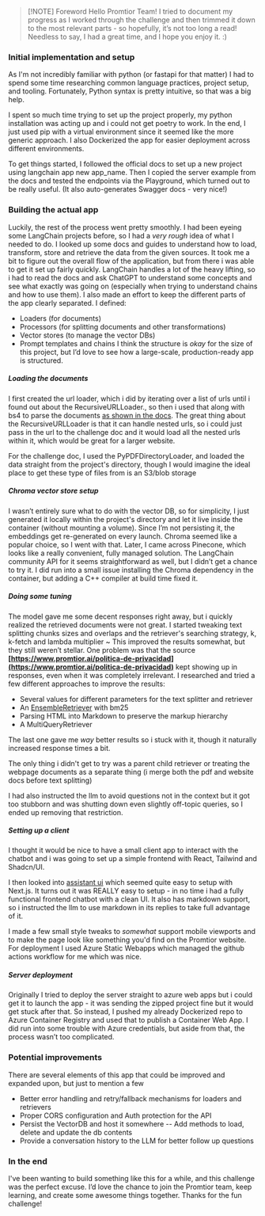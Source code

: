 > [!NOTE] Foreword
> Hello Promtior Team!
> I tried to document my progress as I worked through the challenge and then trimmed it down to the most relevant parts - so hopefully, it’s not too long a read! Needless to say, I had a great time, and I hope you enjoy it. :)

### Initial implementation and setup
As I'm not incredibly familiar with python (or fastapi for that matter) I had to spend some time researching common language practices, project setup, and tooling. Fortunately, Python syntax is pretty intuitive, so that was a big help.

I spent so much time trying to set up the project properly, my python installation was acting up and i could not get poetry to work. In the end, I just used pip with a virtual environment since it seemed like the more generic approach. I also Dockerized the app for easier deployment across different environments.

To get things started, I followed the official docs to set up a new project using langchain app new app_name. Then I copied the server example from the docs and tested the endpoints via the Playground, which turned out to be really useful. (It also auto-generates Swagger docs - very nice!)

### Building the actual app
Luckily, the rest of the process went pretty smoothly. I had been eyeing some LangChain projects before, so I had a _very rough_ idea of what I needed to do.
I looked up some docs and guides to understand how to load, transform, store and retrieve the data from the given sources. It took me a bit to figure out the overall flow of the application, but from there i was able to get it set up fairly quickly. LangChain handles a lot of the heavy lifting, so i had to read the docs and ask ChatGPT to understand some concepts and see what exactly was going on (especially when trying to understand chains and how to use them).
I also made an effort to keep the different parts of the app clearly separated. I defined:
- Loaders (for documents)
- Processors (for splitting documents and other transformations)
- Vector stores (to manage the vector DBs)
- Prompt templates and chains
I think the structure is _okay_ for the size of this project, but I’d love to see how a large-scale, production-ready app is structured.

##### Loading the documents
I first created the url loader, which i did by iterating over a list of urls until i found out about the RecursiveURLLoader., so then i used that along with bs4 to parse the documents [as shown in the docs](https://python.langchain.com/api_reference/community/document_loaders/langchain_community.document_loaders.recursive_url_loader.RecursiveUrlLoader.html).
The great thing about the RecursiveURLLoader is that it can handle nested urls, so i could just pass in the url to the challenge doc and it would load all the nested urls within it, which would be great for a larger website. 

For the challenge doc, I used the PyPDFDirectoryLoader, and loaded the data straight from the project's directory, though I would imagine the ideal place to get these type of files from is an S3/blob storage

##### Chroma vector store setup
I wasn’t entirely sure what to do with the vector DB, so for simplicity, I just generated it locally within the project's directory and let it live inside the container (without mounting a volume). Since I’m not persisting it, the embeddings get re-generated on every launch.
Chroma seemed like a popular choice, so I went with that. Later, I came across Pinecone, which looks like a really convenient, fully managed solution. The LangChain community API for it seems straightforward as well, but I didn’t get a chance to try it.
I did run into a small issue installing the Chroma dependency in the container, but adding a C++ compiler at build time fixed it.

##### Doing some tuning
The model gave me some decent responses right away, but i quickly realized the retrieved documents were not great. 
I started tweaking text splitting chunks sizes and overlaps and the retriever's searching strategy, k, k-fetch and lambda multiplier ~ This improved the results somewhat, but they still weren’t stellar. One problem was that the source **[https://www.promtior.ai/politica-de-privacidad](https://www.promtior.ai/politica-de-privacidad)** kept showing up in responses, even when it was completely irrelevant.
I researched and tried a few different approaches to improve the results:
- Several values for different parameters for the text splitter and retriever
- An [EnsembleRetriever](https://python.langchain.com/api_reference/langchain/retrievers/langchain.retrievers.ensemble.EnsembleRetriever.html) with bm25
- Parsing HTML into Markdown to preserve the markup hierarchy
- A MultiQueryRetriever 

The last one gave me _way_ better results so i stuck with it, though it naturally increased response times a bit.

The only thing i didn't get to try was a parent child retriever or treating the webpage 
documents as a separate thing (i merge both the pdf and website docs before text splitting)

I had also instructed the llm to avoid questions not in the context but it got too stubborn and was shutting down even slightly off-topic queries, so I ended up removing that restriction. 

##### Setting up a client
I thought it would be nice to have a small client app to interact with the chatbot and i was going to set up a simple frontend with React, Tailwind and Shadcn/UI.

I then looked into [assistant ui](https://www.assistant-ui.com/) which seemed quite easy to setup with Next.js. It turns out it was REALLY easy to setup - in no time i had a fully functional frontend chatbot with a clean UI. It also has markdown support, so i instructed the llm to use markdown in its replies to take full advantage of it.

I made a few small style tweaks to _somewhat_ support mobile viewports and to make the page look like something you'd find on the Promtior website. 
For deployment I used Azure Static Webapps which managed the github actions workflow for me which was nice.

##### Server deployment
Originally I tried to deploy the server straight to azure web apps but i could get it to launch the app - it was sending the zipped project fine but it would get stuck after that. So instead, I pushed my already Dockerized repo to Azure Container Registry and used that to publish a Container Web App.
I did run into some trouble with Azure credentials, but aside from that, the process wasn’t too complicated.

### Potential improvements
There are several elements of this app that could be improved and expanded upon, but just to mention a few
- Better error handling and retry/fallback mechanisms for loaders and retrievers
- Proper CORS configuration and Auth protection for the API
- Persist the VectorDB and host it somewhere -- Add methods to load, delete and update the db contents
- Provide a conversation history to the LLM for better follow up questions

### In the end 
I've been wanting to build something like this for a while, and this challenge was the perfect excuse. I’d love the chance to join the Promtior team, keep learning, and create some awesome things together. Thanks for the fun challenge!











